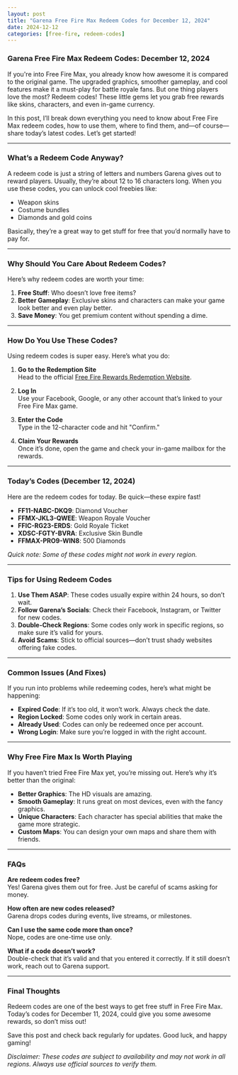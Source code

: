 ```yaml
---
layout: post
title: "Garena Free Fire Max Redeem Codes for December 12, 2024"
date: 2024-12-12
categories: [free-fire, redeem-codes]
---
```

### Garena Free Fire Max Redeem Codes: December 12, 2024  

If you're into Free Fire Max, you already know how awesome it is compared to the original game. The upgraded graphics, smoother gameplay, and cool features make it a must-play for battle royale fans. But one thing players love the most? Redeem codes! These little gems let you grab free rewards like skins, characters, and even in-game currency.  

In this post, I’ll break down everything you need to know about Free Fire Max redeem codes, how to use them, where to find them, and—of course—share today’s latest codes. Let’s get started!  

---

### What’s a Redeem Code Anyway?  

A redeem code is just a string of letters and numbers Garena gives out to reward players. Usually, they’re about 12 to 16 characters long. When you use these codes, you can unlock cool freebies like:  
- Weapon skins  
- Costume bundles  
- Diamonds and gold coins  

Basically, they’re a great way to get stuff for free that you’d normally have to pay for.  

---

### Why Should You Care About Redeem Codes?  

Here’s why redeem codes are worth your time:  
1. **Free Stuff**: Who doesn’t love free items?  
2. **Better Gameplay**: Exclusive skins and characters can make your game look better and even play better.  
3. **Save Money**: You get premium content without spending a dime.  

---

### How Do You Use These Codes?  

Using redeem codes is super easy. Here’s what you do:  
1. **Go to the Redemption Site**  
   Head to the official [Free Fire Rewards Redemption Website](https://reward.ff.garena.com).  

2. **Log In**  
   Use your Facebook, Google, or any other account that’s linked to your Free Fire Max game.  

3. **Enter the Code**  
   Type in the 12-character code and hit "Confirm."  

4. **Claim Your Rewards**  
   Once it’s done, open the game and check your in-game mailbox for the rewards.  

---

### Today’s Codes (December 12, 2024)  

Here are the redeem codes for today. Be quick—these expire fast!  
- **FF11-NABC-DKQ9**: Diamond Voucher  
- **FFMX-JKL3-QWEE**: Weapon Royale Voucher  
- **FFIC-RG23-ERDS**: Gold Royale Ticket  
- **XDSC-FGTY-BVRA**: Exclusive Skin Bundle  
- **FFMAX-PRO9-WIN8**: 500 Diamonds  

*Quick note: Some of these codes might not work in every region.*  

---

### Tips for Using Redeem Codes  

1. **Use Them ASAP**: These codes usually expire within 24 hours, so don’t wait.  
2. **Follow Garena’s Socials**: Check their Facebook, Instagram, or Twitter for new codes.  
3. **Double-Check Regions**: Some codes only work in specific regions, so make sure it’s valid for yours.  
4. **Avoid Scams**: Stick to official sources—don’t trust shady websites offering fake codes.  

---

### Common Issues (And Fixes)  

If you run into problems while redeeming codes, here’s what might be happening:  
- **Expired Code**: If it’s too old, it won’t work. Always check the date.  
- **Region Locked**: Some codes only work in certain areas.  
- **Already Used**: Codes can only be redeemed once per account.  
- **Wrong Login**: Make sure you’re logged in with the right account.  

---

### Why Free Fire Max Is Worth Playing  

If you haven’t tried Free Fire Max yet, you’re missing out. Here’s why it’s better than the original:  
- **Better Graphics**: The HD visuals are amazing.  
- **Smooth Gameplay**: It runs great on most devices, even with the fancy graphics.  
- **Unique Characters**: Each character has special abilities that make the game more strategic.  
- **Custom Maps**: You can design your own maps and share them with friends.  

---

### FAQs  

**Are redeem codes free?**  
Yes! Garena gives them out for free. Just be careful of scams asking for money.  

**How often are new codes released?**  
Garena drops codes during events, live streams, or milestones.  

**Can I use the same code more than once?**  
Nope, codes are one-time use only.  

**What if a code doesn’t work?**  
Double-check that it’s valid and that you entered it correctly. If it still doesn’t work, reach out to Garena support.  

---

### Final Thoughts  

Redeem codes are one of the best ways to get free stuff in Free Fire Max. Today’s codes for December 11, 2024, could give you some awesome rewards, so don’t miss out!  

Save this post and check back regularly for updates. Good luck, and happy gaming!  

*Disclaimer: These codes are subject to availability and may not work in all regions. Always use official sources to verify them.*  
